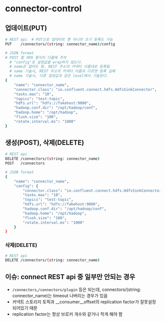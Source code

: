 # connector-control

## 업데이트(PUT)

```sh
# REST api  # PUT으로 업데이트 뿐 아니라 초기 등록도 가능
PUT    /connectors/(string: connector_name)/config

# JSON format
# POST 할 때와 형식이 다름에 주의
  # "config"로 설정값을 wrap하지 않는다.
  # name은 없어도 됨. REST 주소의 커넥터 이름대로 등록됨
  # name 기술시, REST 주소의 커넥터 이름과 다르면 등록 실패
  # name 기술시, 다른 설정값과 같은 level에서 기술된다.
{
    "name": "connector_name",
    "connector.class": "io.confluent.connect.hdfs.HdfsSinkConnector",
    "tasks.max": "10",
    "topics": "test-topic",
    "hdfs.url": "hdfs://fakehost:9000",
    "hadoop.conf.dir": "/opt/hadoop/conf",
    "hadoop.home": "/opt/hadoop",
    "flush.size": "100",
    "rotate.interval.ms": "1000"
}
```

## 생성(POST), 삭제(DELETE)

```sh
# REST api
DELETE /connectors/(string: connector_name)
POST   /connectors

# JSON format
{
    "name": "connector_name",
    "config": {
        "connector.class": "io.confluent.connect.hdfs.HdfsSinkConnector",
        "tasks.max": "10",
        "topics": "test-topic",
        "hdfs.url": "hdfs://fakehost:9000",
        "hadoop.conf.dir": "/opt/hadoop/conf",
        "hadoop.home": "/opt/hadoop",
        "flush.size": "100",
        "rotate.interval.ms": "1000"
    }
}
```

### 삭제(DELETE)

```sh
# REST api
DELETE /connectors/(string: connector_name)
```

## 이슈: connect REST api 중 일부만 안되는 경우

- `/connectors`,`/connectors/plugin` 등은 되는데, connectors/(string: connector_name)는 timeout 나버리는 경우가 있음
- 커넥트 스토리지 토픽과 __consumer__offset의 replication factor가 잘못설정 되어있기 때문
- replication factor는 항상 브로커 개수와 같거나 작게 해야 함
